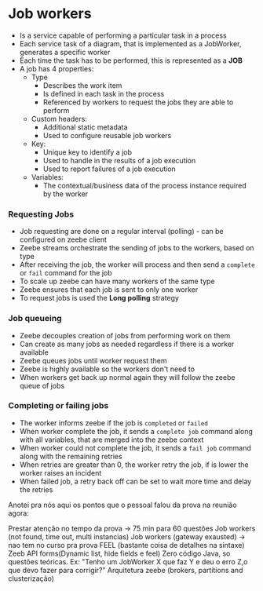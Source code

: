 # Job workers

- Is a service capable of performing a particular task in a process
- Each service task of a diagram, that is implemented as a JobWorker, generates a specific worker
- Each time the task has to be performed, this is represented as a **JOB**
- A job has 4 properties:
  - Type 
    - Describes the work item
    - Is defined in each task in the process
    - Referenced by workers to request the jobs they are able to perform
  - Custom headers:
    - Additional static metadata
    - Used to configure reusable job workers
  - Key:
    - Unique key to identify a job
    - Used to handle in the results of a job execution
    - Used to report failures of a job execution
  - Variables:
    - The contextual/business data of the process instance required by the worker

### Requesting Jobs

- Job requesting are done on a regular interval (polling) - can be configured on zeebe client
- Zeebe streams orchestrate the sending of jobs to the workers, based on type
- After receiving the job, the worker will process and then send a ``complete`` or ``fail`` command for the job
- To scale up zeebe can have many workers of the same type
- Zeebe ensures that each job is sent to only one worker
- To request jobs is used the **Long polling** strategy

### Job queueing
- Zeebe decouples creation of jobs from performing work on them
- Can create as many jobs as needed regardless if there is a worker available
- Zeebe queues jobs until worker request them
- Zeebe is highly available so the workers don't need to
- When workers get back up normal again they will follow the zeebe queue of jobs


### Completing or failing jobs
- The worker informs zeebe if the job is ``completed`` or ``failed``
- When worker complete the job, it sends a ``complete job`` command along with all variables, that are merged into the zeebe context
- When worker could not complete the job, it sends a ``fail job`` command along with the remaining retries
- When retries are greater than 0, the worker retry the job, if is lower the worker raises an incident
- When failed job, a retry back off can be set to wait more time and delay the retries






Anotei pra nós aqui os pontos que o pessoal falou da prova na reunião agora:

Prestar atenção no tempo da prova -> 75 min para 60 questões
Job workers (not found, time out, multi instancias)
Job workers (gateway exausted) -> nao tem no curso pra prova
FEEL (bastante coisa de detalhes na sintaxe)
Zeeb API
forms(Dynamic list, hide fields e feel)
Zero código Java, so questões teóricas. Ex: "Tenho um JobWorker X que faz Y e deu o erro Z,o que devo fazer para corrigir?"
Arquitetura zeebe (brokers, partitions and clusterização)